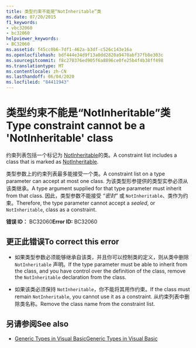 ```yaml
---
title: 类型约束不能是“NotInheritable”类
ms.date: 07/20/2015
f1_keywords:
- vbc32060
- bc32060
helpviewer_keywords:
- BC32060
ms.assetid: f45cc0b6-7df1-462a-b3df-c526c143e16a
ms.openlocfilehash: bdf444e34d9f13a0dd2820a9470abf37fb8e303c
ms.sourcegitcommit: f8c270376ed905f6a8896ce0fe25b4f4b38ff498
ms.translationtype: MT
ms.contentlocale: zh-CN
ms.lasthandoff: 06/04/2020
ms.locfileid: "84411943"
---
```

# <a name="type-constraint-cannot-be-a-notinheritable-class"></a><span data-ttu-id="98e5d-102">类型约束不能是“NotInheritable”类</span><span class="sxs-lookup"><span data-stu-id="98e5d-102">Type constraint cannot be a 'NotInheritable' class</span></span>
<span data-ttu-id="98e5d-103">约束列表包括一个标记为 [NotInheritable](../language-reference/modifiers/notinheritable.md)的类。</span><span class="sxs-lookup"><span data-stu-id="98e5d-103">A constraint list includes a class that is marked as [NotInheritable](../language-reference/modifiers/notinheritable.md).</span></span>  
  
 <span data-ttu-id="98e5d-104">类型参数上的约束列表最多能接受一个类。</span><span class="sxs-lookup"><span data-stu-id="98e5d-104">A constraint list on a type parameter can accept at most one class.</span></span> <span data-ttu-id="98e5d-105">为该类型形参提供的类型实参必须从该类继承。</span><span class="sxs-lookup"><span data-stu-id="98e5d-105">A type argument supplied for that type parameter must inherit from that class.</span></span> <span data-ttu-id="98e5d-106">因此，类型参数不能接受 *“密封”* 或 `NotInheritable`、类作为约束。</span><span class="sxs-lookup"><span data-stu-id="98e5d-106">Therefore, the type parameter cannot accept a *sealed*, or `NotInheritable`, class as a constraint.</span></span>  
  
 <span data-ttu-id="98e5d-107">**错误 ID：** BC32060</span><span class="sxs-lookup"><span data-stu-id="98e5d-107">**Error ID:** BC32060</span></span>  
  
## <a name="to-correct-this-error"></a><span data-ttu-id="98e5d-108">更正此错误</span><span class="sxs-lookup"><span data-stu-id="98e5d-108">To correct this error</span></span>  
  
- <span data-ttu-id="98e5d-109">如果类型参数必须能够继承自该类，并且你可以控制类的定义，则从类中删除 `NotInheritable` 声明。</span><span class="sxs-lookup"><span data-stu-id="98e5d-109">If the type parameter must be able to inherit from the class, and you have control over the definition of the class, remove the `NotInheritable` declaration from the class.</span></span>  
  
- <span data-ttu-id="98e5d-110">如果该类必须保持 `NotInheritable`，你不能将其用作约束。</span><span class="sxs-lookup"><span data-stu-id="98e5d-110">If the class must remain `NotInheritable`, you cannot use it as a constraint.</span></span> <span data-ttu-id="98e5d-111">从约束列表中删除类名称。</span><span class="sxs-lookup"><span data-stu-id="98e5d-111">Remove the class name from the constraint list.</span></span>  
  
## <a name="see-also"></a><span data-ttu-id="98e5d-112">另请参阅</span><span class="sxs-lookup"><span data-stu-id="98e5d-112">See also</span></span>

- [<span data-ttu-id="98e5d-113">Generic Types in Visual Basic</span><span class="sxs-lookup"><span data-stu-id="98e5d-113">Generic Types in Visual Basic</span></span>](../programming-guide/language-features/data-types/generic-types.md)
